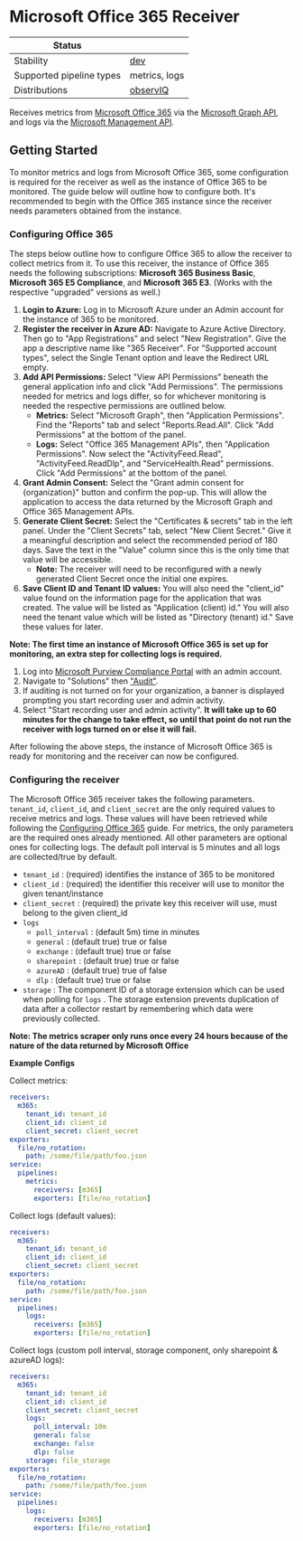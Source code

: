 # Microsoft Office 365 Receiver

| Status |  |
| -------------------------- | ----------- |
| Stability | [dev] |
| Supported pipeline types | metrics, logs |
| Distributions | [observIQ] |

Receives metrics from [Microsoft Office 365](https://www.microsoft365.com/)
via the [Microsoft Graph API](https://learn.microsoft.com/en-us/graph/api/overview?view=graph-rest-1.0&preserve-view=true),
and logs via the [Microsoft Management API](https://learn.microsoft.com/en-us/office/office-365-management-api/office-365-management-activity-api-schema).

## Getting Started
To monitor metrics and logs from Microsoft Office 365, some configuration is required for the receiver 
as well as the instance of Office 365 to be monitored. The guide below will outline how to configure both. 
It's recommended to begin with the Office 365 instance since the receiver needs parameters obtained from the instance.

### Configuring Office 365
The steps below outline how to configure Office 365 to allow the receiver to collect metrics from it. 
To use this receiver, the instance of Office 365 needs the following subscriptions: **Microsoft 365 Business Basic**, **Microsoft 365 E5 Compliance**, and **Microsoft 365 E3**. (Works with the respective "upgraded" versions as well.)

1. **Login to Azure:** Log in to Microsoft Azure under an Admin account for the instance of 365 to be monitored.
2. **Register the receiver in Azure AD:** Navigate to Azure Active Directory. Then go to "App Registrations" and select "New Registration". 
Give the app a descriptive name like "365 Receiver". For "Supported account types", select the Single Tenant option and leave the Redirect URL empty.
3. **Add API Permissions:** Select "View API Permissions" beneath the general application info and click "Add Permissions". The permissions needed for metrics and logs differ, so for whichever monitoring is needed the respective permissions are outlined below.
    - **Metrics:** Select "Microsoft Graph", then "Application Permissions". Find the "Reports" tab and select "Reports.Read.All". Click "Add Permissions" at the bottom of the panel.
    - **Logs:** Select "Office 365 Management APIs", then "Application Permissions". Now select the "ActivityFeed.Read", "ActivityFeed.ReadDlp", and "ServiceHealth.Read" permissions. Click "Add Permissions" at the bottom of the panel.
4. **Grant Admin Consent:** Select the "Grant admin consent for {organization}" button and confirm the pop-up. This will allow the application to access the data returned by the Microsoft Graph and Office 365 Management APIs.
5. **Generate Client Secret:** Select the "Certificates & secrets" tab in the left panel. Under the "Client Secrets" tab, select "New Client Secret." Give it a meaningful description and select the recommended period of 180 days. Save the text in the "Value" column since this is the only time that value will be accessible.
    - **Note:** The receiver will need to be reconfigured with a newly generated Client Secret once the initial one expires.
6. **Save Client ID and Tenant ID values:** You will also need the "client_id" value found on the information page for the application that was created. The value will be listed as "Application (client) id." You will also need the tenant value which will be listed as "Directory (tenant) id." Save these values for later.

**Note: The first time an instance of Microsoft Office 365 is set up for monitoring, an extra step for collecting logs is required.**
1. Log into [Microsoft Purview Compliance Portal](https://compliance.microsoft.com) with an admin account.
2. Navigate to "Solutions" then ["Audit"](https://compliance.microsoft.com/auditlogsearch).
3. If auditing is not turned on for your organization, a banner is displayed prompting you start recording user and admin activity.
4. Select "Start recording user and admin activity".
**It will take up to 60 minutes for the change to take effect, so until that point do not run the receiver with logs turned on or else it will fail.**

After following the above steps, the instance of Microsoft Office 365 is ready for monitoring and the receiver can now be configured.

### Configuring the receiver
The Microsoft Office 365 receiver takes the following parameters. `tenant_id`, `client_id`, and `client_secret` are the only required values to receive metrics and logs. These values will have been retrieved while following the [Configuring Office 365](#configuring-office-365) guide. For metrics, the only parameters are the required ones already mentioned. All other parameters are optional ones for collecting logs. The default poll interval is 5 minutes and all logs are collected/true by default. 

- `tenant_id` : (required) identifies the instance of 365 to be monitored
- `client_id` : (required) the identifier this receiver will use to monitor the given tenant/instance
- `client_secret` : (required) the private key this receiver will use, must belong to the given client_id
- `logs`
    - `poll_interval` : (default 5m) time in minutes
    - `general` : (default true) true or false
    - `exchange` : (default true) true or false
    - `sharepoint` : (default true) true or false
    - `azureAD` : (default true) true of false
    - `dlp` : (default true) true or false
- `storage` : The component ID of a storage extension which can be used when polling for `logs` . The storage extension prevents duplication of data after a collector restart by remembering which data were previously collected.

**Note: The metrics scraper only runs once every 24 hours because of the nature of the data returned by Microsoft Office**

**Example Configs**

Collect metrics: 
```yaml
receivers:
  m365:
    tenant_id: tenant_id
    client_id: client_id
    client_secret: client_secret
exporters:
  file/no_rotation:
    path: /some/file/path/foo.json
service:
  pipelines:
    metrics:
      receivers: [m365]
      exporters: [file/no_rotation]
```

Collect logs (default values):
```yaml
receivers:
  m365:
    tenant_id: tenant_id
    client_id: client_id
    client_secret: client_secret
exporters:
  file/no_rotation:
    path: /some/file/path/foo.json
service:
  pipelines:
    logs:
      receivers: [m365]
      exporters: [file/no_rotation]
```

Collect logs (custom poll interval, storage component, only sharepoint & azureAD logs):
```yaml
receivers:
  m365:
    tenant_id: tenant_id
    client_id: client_id
    client_secret: client_secret
    logs:
      poll_interval: 10m
      general: false
      exchange: false
      dlp: false
    storage: file_storage
exporters:
  file/no_rotation:
    path: /some/file/path/foo.json
service:
  pipelines:
    logs:
      receivers: [m365]
      exporters: [file/no_rotation]
```

[dev]:https://github.com/open-telemetry/opentelemetry-collector#development
[observIQ]:https://github.com/observIQ/observiq-otel-collector